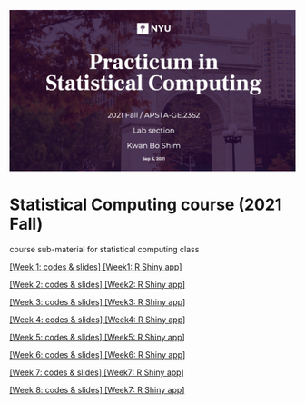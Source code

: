 ![main](main1.png)

# Statistical Computing course (2021 Fall)
course sub-material for statistical computing class

[ [Week 1: codes & slides] ](https://github.com/JosephKBS/21fall_statcomp/tree/main/w1)[ [Week1: R Shiny app] ](https://apsta.shinyapps.io/StatCompWeek1/)

[ [Week 2: codes & slides] ](https://github.com/JosephKBS/21fall_statcomp/tree/main/w2)[ [Week2: R Shiny app] ](https://apsta.shinyapps.io/StatCompWeek2/)

[ [Week 3: codes & slides] ](https://github.com/JosephKBS/21fall_statcomp/tree/main/w3)[ [Week3: R Shiny app] ](https://apsta.shinyapps.io/StatCompWeek3/)

[ [Week 4: codes & slides] ](https://github.com/JosephKBS/21fall_statcomp/tree/main/w4)[ [Week4: R Shiny app] ](https://apsta.shinyapps.io/StatCompWeek4/)

[ [Week 5: codes & slides] ](https://github.com/JosephKBS/21fall_statcomp/tree/main/w5)[ [Week5: R Shiny app] ](https://apsta.shinyapps.io/StatCompWeek5/)

[ [Week 6: codes & slides] ](https://github.com/JosephKBS/21fall_statcomp/tree/main/w6) [ [Week6: R Shiny app] ](https://apsta.shinyapps.io/StatCompWeek6/)

[ [Week 7: codes & slides] ](https://github.com/JosephKBS/21fall_statcomp/tree/main/w7) [ [Week7: R Shiny app] ](https://apsta.shinyapps.io/StatCompWeek7/)

[ [Week 8: codes & slides] ](https://github.com/JosephKBS/21fall_statcomp/tree/main/w8) [ [Week7: R Shiny app] ](https://apsta.shinyapps.io/StatCompWeek8/)
